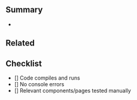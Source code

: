 ## Summary

- 

## Related

<!-- Link to any relevant issues, if applicable -->

## Checklist

- [] Code compiles and runs
- [] No console errors
- [] Relevant components/pages tested manually
